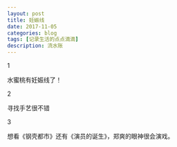 ```yaml
---
layout: post
title: 妊娠线
date: 2017-11-05
categories: blog
tags: [记录生活的点点滴滴]
description: 流水账
---
```


1 

水蜜桃有妊娠线了！

2

寻找手艺很不错

3

想看《钢壳都市》还有《演员的诞生》，郑爽的眼神很会演戏。

